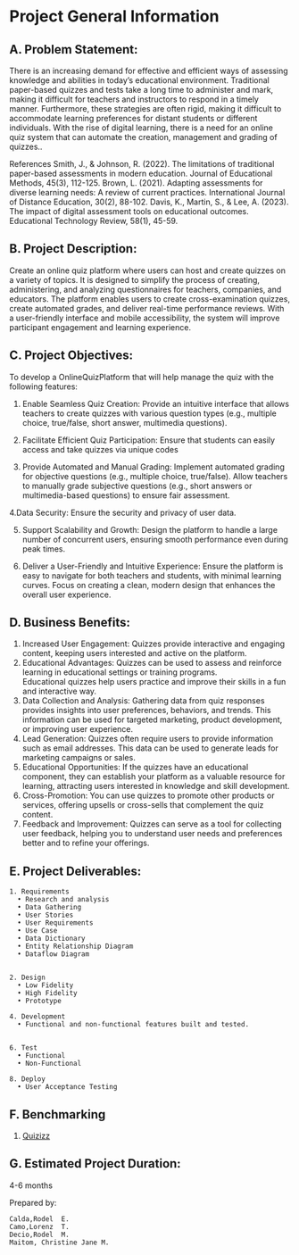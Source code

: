 # Project General Information
               
## A. Problem Statement:
There is an increasing demand for effective and efficient ways of assessing knowledge and abilities in today’s educational environment. Traditional paper-based quizzes and tests take a long time to administer and mark, making it difficult for teachers and instructors to respond in a timely manner. Furthermore, these strategies are often rigid, making it difficult to accommodate learning preferences for distant students or different individuals. With the rise of digital learning, there is a need for an online quiz system that can automate the creation, management and grading of quizzes..


References Smith, J., & Johnson, R. (2022). The limitations of traditional paper-based assessments in modern education. Journal of Educational Methods, 45(3), 112-125. Brown, L. (2021). Adapting assessments for diverse learning needs: A review of current practices. International Journal of Distance Education, 30(2), 88-102. Davis, K., Martin, S., & Lee, A. (2023). The impact of digital assessment tools on educational outcomes. Educational Technology Review, 58(1), 45-59.


## B. Project Description:
Create an online quiz platform where users can host and create quizzes on a variety of topics. It is designed to simplify the process of creating, administering, and analyzing questionnaires for teachers, companies, and educators. The platform enables users to create cross-examination quizzes, create automated grades, and deliver real-time performance reviews. With a user-friendly interface and mobile accessibility, the system will improve participant engagement and learning experience.


## C. Project Objectives:

To develop a OnlineQuizPlatform  that will help manage the quiz with the following features:

   1. Enable Seamless Quiz Creation: Provide an intuitive interface that allows teachers to create quizzes with various question types (e.g., multiple choice, true/false, short answer, multimedia questions).

2. Facilitate Efficient Quiz Participation: Ensure that students can easily access and take quizzes via unique codes  

3. Provide Automated and Manual Grading: Implement automated grading for objective questions (e.g., multiple choice, true/false).
Allow teachers to manually grade subjective questions (e.g., short answers or multimedia-based questions) to ensure fair assessment.

4.Data Security: Ensure the security and privacy of user data.

5. Support Scalability and Growth: Design the platform to handle a large number of concurrent users, ensuring smooth performance even during peak times.

6. Deliver a User-Friendly and Intuitive Experience: Ensure the platform is easy to navigate for both teachers and students, with minimal learning curves.
Focus on creating a clean, modern design that enhances the overall user experience.

## D. Business Benefits:

  1. Increased User Engagement:  Quizzes provide interactive and engaging content, keeping users interested and active on the platform.
  2. Educational Advantages: Quizzes can be used to assess and reinforce learning in educational settings or training programs.       
     Educational quizzes help users practice and improve their skills in a fun and interactive way.
  3. Data Collection and Analysis: Gathering data from quiz responses provides insights into user preferences, behaviors, and trends. 
     This information can be used for targeted marketing, product development, or improving user experience.
  4. Lead Generation: Quizzes often require users to provide information such as email addresses. This data can be used to generate 
     leads for marketing campaigns or sales.
  5. Educational Opportunities: If the quizzes have an educational component, they can establish your platform as a valuable resource 
     for learning, attracting users interested in knowledge and skill development.
  6. Cross-Promotion: You can use quizzes to promote other products or services, offering upsells or cross-sells that complement the 
     quiz content.
  7. Feedback and Improvement: Quizzes can serve as a tool for collecting user feedback, helping you to understand user needs and 
     preferences better and to refine your offerings.
     
## E. Project Deliverables:
    1. Requirements
      • Research and analysis
      • Data Gathering
      • User Stories
      • User Requirements
      • Use Case
      • Data Dictionary
      • Entity Relationship Diagram
      • Dataflow Diagram
        
    
    2. Design
      • Low Fidelity
      • High Fidelity
      • Prototype
    
    4. Development
      • Functional and non-functional features built and tested.
       
    
    6. Test
      • Functional
      • Non-Functional
    
    8. Deploy
      • User Acceptance Testing

## F. Benchmarking
  1. [Quizizz](https://quizizz.com/)

## G. Estimated Project Duration:
4-6 months

Prepared by: 
            
    Calda,Rodel  E. 
    Camo,Lorenz  T.
    Decio,Rodel  M.
    Maitom, Christine Jane M.
